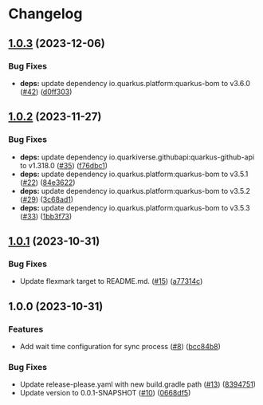 # Changelog

## [1.0.3](https://github.com/MartinWitt/repo-syncer/compare/v1.0.2...v1.0.3) (2023-12-06)


### Bug Fixes

* **deps:** update dependency io.quarkus.platform:quarkus-bom to v3.6.0 ([#42](https://github.com/MartinWitt/repo-syncer/issues/42)) ([d0ff303](https://github.com/MartinWitt/repo-syncer/commit/d0ff3036ed7fd86267e89e9571957e2024b52b32))

## [1.0.2](https://github.com/MartinWitt/repo-syncer/compare/v1.0.1...v1.0.2) (2023-11-27)


### Bug Fixes

* **deps:** update dependency io.quarkiverse.githubapi:quarkus-github-api to v1.318.0 ([#35](https://github.com/MartinWitt/repo-syncer/issues/35)) ([f76dbc1](https://github.com/MartinWitt/repo-syncer/commit/f76dbc17d6756928861b2a4f724f68cb42361e61))
* **deps:** update dependency io.quarkus.platform:quarkus-bom to v3.5.1 ([#22](https://github.com/MartinWitt/repo-syncer/issues/22)) ([84e3622](https://github.com/MartinWitt/repo-syncer/commit/84e3622dcc1bbfd174da3b8daa5ec3ff9b667afa))
* **deps:** update dependency io.quarkus.platform:quarkus-bom to v3.5.2 ([#29](https://github.com/MartinWitt/repo-syncer/issues/29)) ([3c68ad1](https://github.com/MartinWitt/repo-syncer/commit/3c68ad1c54fe4c991ca862942d65651dddf3a950))
* **deps:** update dependency io.quarkus.platform:quarkus-bom to v3.5.3 ([#33](https://github.com/MartinWitt/repo-syncer/issues/33)) ([1bb3f73](https://github.com/MartinWitt/repo-syncer/commit/1bb3f733eead8c8bc6f546754f02947a802af7cf))

## [1.0.1](https://github.com/MartinWitt/repo-syncer/compare/v1.0.0...v1.0.1) (2023-10-31)


### Bug Fixes

* Update flexmark target to README.md. ([#15](https://github.com/MartinWitt/repo-syncer/issues/15)) ([a77314c](https://github.com/MartinWitt/repo-syncer/commit/a77314cc2d56383adbe55f982cc0c191c2acf739))

## 1.0.0 (2023-10-31)


### Features

* Add wait time configuration for sync process ([#8](https://github.com/MartinWitt/repo-syncer/issues/8)) ([bcc84b8](https://github.com/MartinWitt/repo-syncer/commit/bcc84b8c7f8e25e675b64539b15fe7c40309e83f))


### Bug Fixes

* Update release-please.yaml with new build.gradle path ([#13](https://github.com/MartinWitt/repo-syncer/issues/13)) ([8394751](https://github.com/MartinWitt/repo-syncer/commit/8394751b9dbefc71700417b992b1aa6cc2a5cf29))
* Update version to 0.0.1-SNAPSHOT ([#10](https://github.com/MartinWitt/repo-syncer/issues/10)) ([0668df5](https://github.com/MartinWitt/repo-syncer/commit/0668df596b6ff0a762b9627e55c60bdddfe795b6))
